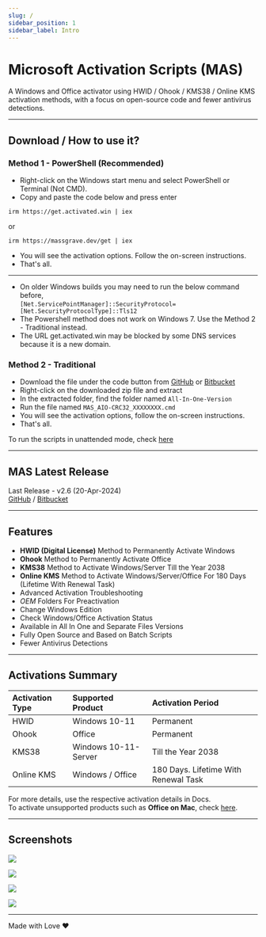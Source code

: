 ```yaml
---
slug: /
sidebar_position: 1
sidebar_label: Intro
---
```


# Microsoft Activation Scripts (MAS)

A Windows and Office activator using HWID / Ohook / KMS38 / Online KMS activation methods, with a focus on open-source code and fewer antivirus detections.

---

## Download / How to use it?  
### Method 1 - PowerShell (Recommended)  

-   Right-click on the Windows start menu and select PowerShell or Terminal (Not CMD).
-   Copy and paste the code below and press enter  
```
irm https://get.activated.win | iex
```
or  
```
irm https://massgrave.dev/get | iex
```
-   You will see the activation options. Follow the on-screen instructions.
-   That's all.

---

- On older Windows builds you may need to run the below command before,  
`[Net.ServicePointManager]::SecurityProtocol=[Net.SecurityProtocolType]::Tls12`  
- The Powershell method does not work on Windows 7. Use the Method 2 - Traditional instead.  
- The URL get.activated.win may be blocked by some DNS services because it is a new domain.

### Method 2 - Traditional  

-   Download the file under the code button from [GitHub](https://github.com/massgravel/Microsoft-Activation-Scripts) or [Bitbucket](https://bitbucket.org/WindowsAddict/microsoft-activation-scripts)
-   Right-click on the downloaded zip file and extract
-   In the extracted folder, find the folder named `All-In-One-Version`
-   Run the file named `MAS_AIO-CRC32_XXXXXXXX.cmd`
-   You will see the activation options, follow the on-screen instructions.
-   That's all.

To run the scripts in unattended mode, check [here](command_line_switches.md)

------------------------------------------------------------------------

## MAS Latest Release

Last Release - v2.6 (20-Apr-2024)  
[GitHub](https://github.com/massgravel/Microsoft-Activation-Scripts) / [Bitbucket](https://bitbucket.org/WindowsAddict/microsoft-activation-scripts)

------------------------------------------------------------------------

## Features

-   **HWID (Digital License)** Method to Permanently Activate Windows
-   **Ohook** Method to Permanently Activate Office
-   **KMS38** Method to Activate Windows/Server Till the Year 2038
-   **Online KMS** Method to Activate Windows/Server/Office For 180 Days (Lifetime With Renewal Task)
-   Advanced Activation Troubleshooting
-   $OEM$ Folders For Preactivation
-   Change Windows Edition
-   Check Windows/Office Activation Status
-   Available in All In One and Separate Files Versions
-   Fully Open Source and Based on Batch Scripts
-   Fewer Antivirus Detections

------------------------------------------------------------------------

## Activations Summary

| Activation Type | Supported Product    | Activation Period                    |
|:----------------|:---------------------|:-------------------------------------|
| HWID            | Windows 10-11        | Permanent                            |
| Ohook           | Office               | Permanent                            |
| KMS38           | Windows 10-11-Server | Till the Year 2038                   |
| Online KMS      | Windows / Office     | 180 Days. Lifetime With Renewal Task |

For more details, use the respective activation details in Docs.  
To activate unsupported products such as **Office on Mac**, check [here](unsupported_products_activation.md).

------------------------------------------------------------------------

## Screenshots

![](/img/MAS_AIO.png)

![](/img/MAS_HWID.png)

![](/img/MAS_Ohook.png)

![](/img/MAS_Troubleshoot.png)

------------------------------------------------------------------------

Made with Love ❤️
